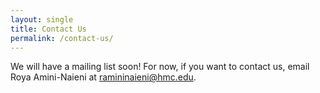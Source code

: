 ```yaml
---
layout: single
title: Contact Us
permalink: /contact-us/
---
```


We will have a mailing list soon! For now, if you want to contact us, email Roya Amini-Naieni at [ramininaieni@hmc.edu](mailto:ramininaieni@hmc.edu).